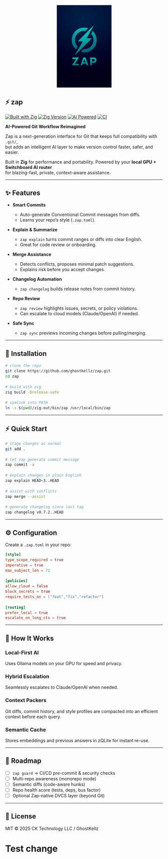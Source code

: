 <div align="center">
  <img src="assets/icons/zapn.png" width="175" alt="Zap Logo">
</div>

## ⚡ zap

[![Built with Zig](https://img.shields.io/badge/Built%20with-Zig-F7A41D?style=flat&logo=zig&logoColor=white)](https://ziglang.org)
[![Zig Version](https://img.shields.io/badge/Zig-0.16.0--dev-orange?style=flat)](https://ziglang.org/download/)
[![AI Powered](https://img.shields.io/badge/AI-Powered-blueviolet?style=flat)](https://github.com/ghostkellz/zap)
[![CI](https://img.shields.io/github/actions/workflow/status/ghostkellz/zap/ci.yml?branch=main&label=CI&style=flat)](https://github.com/ghostkellz/zap/actions/workflows/ci.yml)

**AI-Powered Git Workflow Reimagined**

Zap is a next-generation interface for Git that keeps full compatibility with `.git/`,  
but adds an intelligent AI layer to make version control faster, safer, and easier.

Built in **Zig** for performance and portability. Powered by your **local GPU + Switchboard AI router**  
for blazing-fast, private, context-aware assistance.

---

## ✨ Features

- **Smart Commits**  
  - Auto-generate Conventional Commit messages from diffs.  
  - Learns your repo’s style (`.zap.toml`).  

- **Explain & Summarize**  
  - `zap explain` turns commit ranges or diffs into clear English.  
  - Great for code review or onboarding.  

- **Merge Assistance**  
  - Detects conflicts, proposes minimal patch suggestions.  
  - Explains risk before you accept changes.  

- **Changelog Automation**  
  - `zap changelog` builds release notes from commit history.  

- **Repo Review**  
  - `zap review` highlights issues, secrets, or policy violations.  
  - Can escalate to cloud models (Claude/OpenAI) if needed.  

- **Safe Sync**  
  - `zap sync` previews incoming changes before pulling/merging.  

---

## 🔧 Installation

```bash
# clone the repo
git clone https://github.com/ghostkellz/zap.git
cd zap

# build with zig
zig build -Drelease-safe

# symlink into PATH
ln -s $(pwd)/zig-out/bin/zap /usr/local/bin/zap
```

---

## ⚡ Quick Start

```bash
# stage changes as normal
git add .

# let zap generate commit message
zap commit -a

# explain changes in plain English
zap explain HEAD~3..HEAD

# assist with conflicts
zap merge --assist

# generate changelog since last tag
zap changelog v0.7.2..HEAD
```

---

## ⚙️ Configuration

Create a `.zap.toml` in your repo:

```toml
[style]
type_scope_required = true
imperative = true
max_subject_len = 72

[policies]
allow_cloud = false
block_secrets = true
require_tests_on = ["feat","fix","refactor"]

[routing]
prefer_local = true
escalate_on_long_ctx = true
```

---

## 🧠 How It Works

### Local-First AI
Uses Ollama models on your GPU for speed and privacy.

### Hybrid Escalation
Seamlessly escalates to Claude/OpenAI when needed.

### Context Packers
Git diffs, commit history, and style profiles are compacted
into an efficient context before each query.

### Semantic Cache
Stores embeddings and previous answers in zQLite for instant re-use.

---

## 📍 Roadmap

- [ ] `zap guard` → CI/CD pre-commit & security checks
- [ ] Multi-repo awareness (monorepo mode)
- [ ] Semantic diffs (code-aware hunks)
- [ ] Repo health score (tests, deps, bus factor)
- [ ] Optional Zap-native DVCS layer (beyond Git)

---

## 📜 License

MIT © 2025 CK Technology LLC / GhostKellz
# Test change
